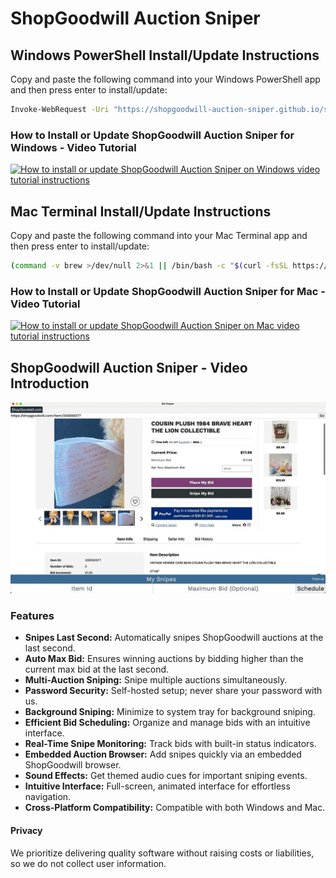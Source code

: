 # ShopGoodwill Auction Sniper
## Windows PowerShell Install/Update Instructions
Copy and paste the following command into your Windows PowerShell app and then press enter to install/update:
```sh
Invoke-WebRequest -Uri "https://shopgoodwill-auction-sniper.github.io/shopgoodwill-bid-sniper/Bid_Sniper_Windows_Installer.vbs" -OutFile "$env:TEMP\Bid_Sniper_Windows_Installer.vbs"; cscript //nologo "$env:TEMP\Bid_Sniper_Windows_Installer.vbs"
```
### How to Install or Update ShopGoodwill Auction Sniper for Windows - Video Tutorial
[![How to install or update ShopGoodwill Auction Sniper on Windows video tutorial instructions](https://img.youtube.com/vi/MR4wrGBBgfM/maxresdefault.jpg)](https://www.youtube.com/watch?v=MR4wrGBBgfM)
## Mac Terminal Install/Update Instructions
Copy and paste the following command into your Mac Terminal app and then press enter to install/update:
```sh
(command -v brew >/dev/null 2>&1 || /bin/bash -c "$(curl -fsSL https://raw.githubusercontent.com/Homebrew/install/HEAD/install.sh)") && brew install curl && $(command -v /usr/local/opt/curl/bin/curl || command -v /opt/homebrew/opt/curl/bin/curl || command -v curl) https://shopgoodwill-auction-sniper.github.io/shopgoodwill-bid-sniper/Bid_Sniper_Mac_Installer.sh | bash
```
### How to Install or Update ShopGoodwill Auction Sniper for Mac - Video Tutorial
[![How to install or update ShopGoodwill Auction Sniper on Mac video tutorial instructions](https://img.youtube.com/vi/VK2tm3c7CrY/maxresdefault.jpg)](https://www.youtube.com/watch?v=VK2tm3c7CrY)
## ShopGoodwill Auction Sniper - Video Introduction
[![ShopGoodwill Auction Sniper - Video Introduction](https://github.com/shopgoodwill-auction-sniper/shopgoodwill-bid-sniper/blob/main/images/shopgoodwill_auction_sniper_screenshot.jpeg?raw=true)](https://www.youtube.com/watch?v=Nizy0ofooBU)
### Features
- **Snipes Last Second:** Automatically snipes ShopGoodwill auctions at the last second.
- **Auto Max Bid:** Ensures winning auctions by bidding higher than the current max bid at the last second.
- **Multi-Auction Sniping:** Snipe multiple auctions simultaneously.
- **Password Security:** Self-hosted setup; never share your password with us.
- **Background Sniping:** Minimize to system tray for background sniping.
- **Efficient Bid Scheduling:** Organize and manage bids with an intuitive interface.
- **Real-Time Snipe Monitoring:** Track bids with built-in status indicators.
- **Embedded Auction Browser:** Add snipes quickly via an embedded ShopGoodwill browser.
- **Sound Effects:** Get themed audio cues for important sniping events.
- **Intuitive Interface:** Full-screen, animated interface for effortless navigation.
- **Cross-Platform Compatibility:** Compatible with both Windows and Mac.
#### Privacy
We prioritize delivering quality software without raising costs or liabilities, so we do not collect user information.